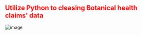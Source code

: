 <h2 style='color:red'> Utilize Python to cleasing Botanical health claims' data </h2> 

![image](https://user-images.githubusercontent.com/65596664/154809596-a7527236-4775-4832-bf69-7eba010c968a.png)

